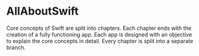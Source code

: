 # AllAboutSwift
Core concepts of Swift are split into chapters.
Each chapter ends with the creation of a fully functioning app. 
Each app is designed with an objective to explain the core concepts in detail.
Every chapter is split into a separate branch.

